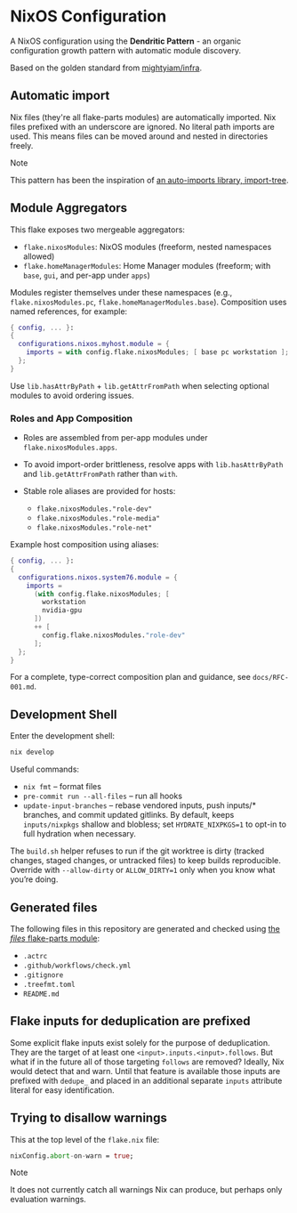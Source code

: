 # NixOS Configuration

A NixOS configuration using the **Dendritic Pattern** - an organic configuration growth pattern with automatic module discovery.

Based on the golden standard from [mightyiam/infra](https://github.com/mightyiam/infra).

## Automatic import

Nix files (they're all flake-parts modules) are automatically imported.
Nix files prefixed with an underscore are ignored.
No literal path imports are used.
This means files can be moved around and nested in directories freely.

> [!NOTE]
> This pattern has been the inspiration of [an auto-imports library, import-tree](https://github.com/vic/import-tree).

## Module Aggregators

This flake exposes two mergeable aggregators:

- `flake.nixosModules`: NixOS modules (freeform, nested namespaces allowed)
- `flake.homeManagerModules`: Home Manager modules (freeform; with `base`, `gui`, and per-app under `apps`)

Modules register themselves under these namespaces (e.g., `flake.nixosModules.pc`, `flake.homeManagerModules.base`).
Composition uses named references, for example:

```nix
{ config, ... }:
{
  configurations.nixos.myhost.module = {
    imports = with config.flake.nixosModules; [ base pc workstation ];
  };
}
```

Use `lib.hasAttrByPath` + `lib.getAttrFromPath` when selecting optional modules to avoid ordering issues.
### Roles and App Composition

- Roles are assembled from per-app modules under `flake.nixosModules.apps`.
- To avoid import-order brittleness, resolve apps with `lib.hasAttrByPath` and `lib.getAttrFromPath` rather than `with`.
- Stable role aliases are provided for hosts:

  - `flake.nixosModules."role-dev"`
  - `flake.nixosModules."role-media"`
  - `flake.nixosModules."role-net"`

Example host composition using aliases:

```nix
{ config, ... }:
{
  configurations.nixos.system76.module = {
    imports =
      (with config.flake.nixosModules; [
        workstation
        nvidia-gpu
      ])
      ++ [
        config.flake.nixosModules."role-dev"
      ];
  };
}
```

For a complete, type-correct composition plan and guidance, see
`docs/RFC-001.md`.
## Development Shell

Enter the development shell:

```bash
nix develop
```

Useful commands:

- `nix fmt` – format files
- `pre-commit run --all-files` – run all hooks
- `update-input-branches` – rebase vendored inputs, push inputs/\* branches, and commit updated gitlinks. By default, keeps `inputs/nixpkgs` shallow and blobless; set `HYDRATE_NIXPKGS=1` to opt-in to full hydration when necessary.

The `build.sh` helper refuses to run if the git worktree is dirty (tracked changes, staged changes, or untracked files) to keep builds reproducible. Override with `--allow-dirty` or `ALLOW_DIRTY=1` only when you know what you’re doing.

## Generated files

The following files in this repository are generated and checked
using [the _files_ flake-parts module](https://github.com/mightyiam/files):

- `.actrc`
- `.github/workflows/check.yml`
- `.gitignore`
- `.treefmt.toml`
- `README.md`

## Flake inputs for deduplication are prefixed

Some explicit flake inputs exist solely for the purpose of deduplication.
They are the target of at least one `<input>.inputs.<input>.follows`.
But what if in the future all of those targeting `follows` are removed?
Ideally, Nix would detect that and warn.
Until that feature is available those inputs are prefixed with `dedupe_`
and placed in an additional separate `inputs` attribute literal
for easy identification.

## Trying to disallow warnings

This at the top level of the `flake.nix` file:

```nix
nixConfig.abort-on-warn = true;
```

> [!NOTE]
> It does not currently catch all warnings Nix can produce, but perhaps only evaluation warnings.
